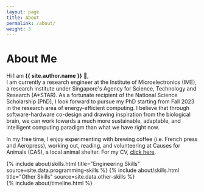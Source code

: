 ```yaml
---
layout: page
title: About
permalink: /about/
weight: 3
---
```


# **About Me**

Hi I am **{{ site.author.name }}** :wave:,<br>
I am currently a research engineer at the Institute of Microelectronics (IME), a research institute under Singapore's Agency for Science, Technology and Research (A*STAR). 
As a fortunate recipient of the National Science Scholarship (PhD), I look forward to pursue my PhD starting from Fall 2023 in the research area of energy-efficient computing. I believe that through software-hardware co-design and drawing inspiration from the biological brain, we can work towards a much more sustainable, adaptable, and intelligent computing paradigm than what we have right now.

In my free time, I enjoy experimenting with brewing coffee (i.e. French press and Aeropress), working out, reading, and volunteering at Causes for Animals (CAS), a local animal shelter. For my CV, [click here](LeowCongSheng_CV.pdf). 

<div class="row">
{% include about/skills.html title="Engineering Skills" source=site.data.programming-skills %}
{% include about/skills.html title="Other Skills" source=site.data.other-skills %}
</div>

<div class="row">
{% include about/timeline.html %}
</div>